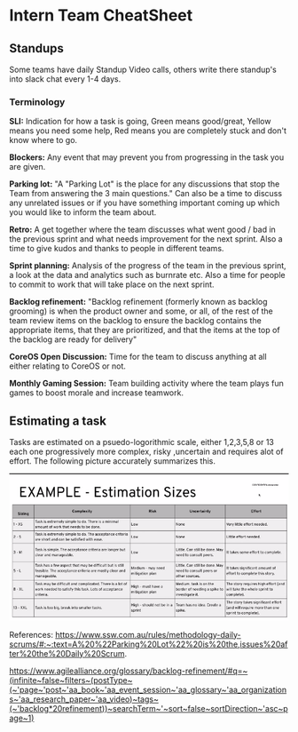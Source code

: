 # Intern Team CheatSheet #

## Standups ##

Some teams have daily Standup Video calls, others write there standup's into slack chat every 1-4 days.

### Terminology ###

**SLI:** 
Indication for how a task is going, Green means good/great, Yellow means you need some help, Red means you are completely stuck and don't know where to go.

**Blockers:** 
Any event that may prevent you from progressing in the task you are given.

**Parking lot:**
"A "Parking Lot" is the place for any discussions that stop the Team from answering the 3 main questions." Can also be a time to discuss any unrelated issues or if you have something important coming up which you would like to inform the team about.

**Retro:**
A get together where the team discusses what went good / bad in the previous sprint and what needs improvement for the next sprint. Also a time to give kudos and thanks to people in different teams.

**Sprint planning:**
Analysis of the progress of the team in the previous sprint, a look at the data and analytics such as burnrate etc. Also a time for people to commit to work that will take place on the next sprint.

**Backlog refinement:**
"Backlog refinement (formerly known as backlog grooming) is when the product owner and some, or all, of the rest of the team review items on the backlog to ensure the backlog contains the appropriate items, that they are prioritized, and that the items at the top of the backlog are ready for delivery"

**CoreOS Open Discussion:**
Time for the team to discuss anything at all either relating to CoreOS or not.

**Monthly Gaming Session:**
Team building activity where the team plays fun games to boost morale and increase teamwork.

## Estimating a task ##

Tasks are estimated on a psuedo-logorithmic scale, either 1,2,3,5,8 or 13 each one progressively more complex, risky ,uncertain and requires alot of effort. The following picture accurately summarizes this.

![Estimate of Tasks](https://github.com/mohelt/InternCheatSheets/blob/main/images/estimates.png)

References:
https://www.ssw.com.au/rules/methodology-daily-scrums/#:~:text=A%20%22Parking%20Lot%22%20is%20the,issues%20after%20the%20Daily%20Scrum.

https://www.agilealliance.org/glossary/backlog-refinement/#q=~(infinite~false~filters~(postType~(~'page~'post~'aa_book~'aa_event_session~'aa_glossary~'aa_organizations~'aa_research_paper~'aa_video)~tags~(~'backlog*20refinement))~searchTerm~'~sort~false~sortDirection~'asc~page~1)